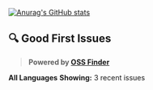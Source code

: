 [![Anurag's GitHub stats](https://github-readme-stats.vercel.app/api?username=Phantasm0009)](https://github.com/anuraghazra/github-readme-stats)
<!-- OSS Finder Widget - Markdown Version -->
## 🔍 Good First Issues

> **Powered by [OSS Finder](http://localhost:5173)**

**All Languages**
**Showing:** 3 recent issues

<!-- Widget will be injected here -->
<div id="oss-finder-widget-md"></div>

<script>
fetch('http://localhost:5000/api/widget/issues?limit=3&theme=light&style=card&showDescription=true&showStats=true&format=markdown')
  .then(response => response.text())
  .then(markdown => {
    document.getElementById('oss-finder-widget-md').innerHTML = markdown;
  });
</script>
